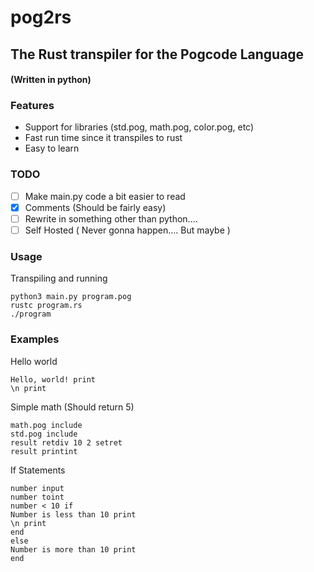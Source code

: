 # pog2rs
## The Rust transpiler for the Pogcode Language
#### (Written in python)
### Features
- Support for libraries (std.pog, math.pog, color.pog, etc)
- Fast run time since it transpiles to rust
- Easy to learn
### TODO
- [ ] Make main.py code a bit easier to read
- [X] Comments (Should be fairly easy)
- [ ] Rewrite in something other than python....
- [ ] Self Hosted ( Never gonna happen.... But maybe )
### Usage
Transpiling and running
```
python3 main.py program.pog
rustc program.rs
./program
```
### Examples
Hello world
```
Hello, world! print
\n print
```
Simple math (Should return 5)
```
math.pog include
std.pog include
result retdiv 10 2 setret
result printint
```
If Statements
```
number input
number toint
number < 10 if
Number is less than 10 print
\n print
end
else
Number is more than 10 print
end
```
